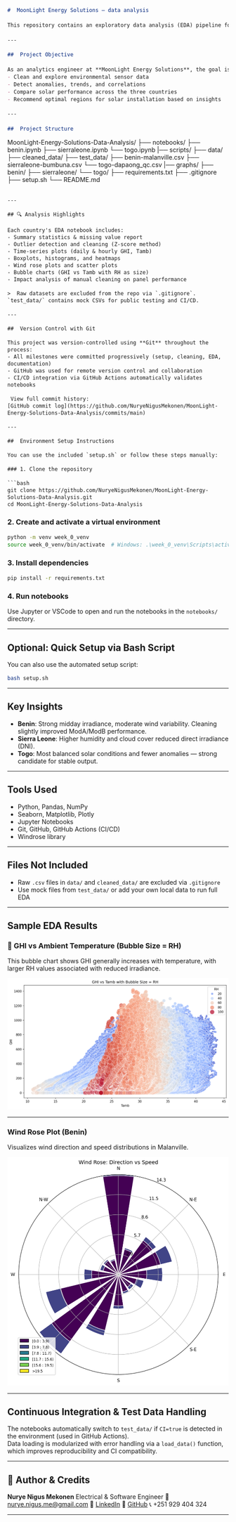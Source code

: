 
```markdown
#  MoonLight Energy Solutions – data analysis

This repository contains an exploratory data analysis (EDA) pipeline for environmental sensor data collected from **Benin**, **Sierra Leone**, and **Togo**.

---

##  Project Objective

As an analytics engineer at **MoonLight Energy Solutions**, the goal is to:
- Clean and explore environmental sensor data
- Detect anomalies, trends, and correlations
- Compare solar performance across the three countries
- Recommend optimal regions for solar installation based on insights

---

##  Project Structure

```

MoonLight-Energy-Solutions-Data-Analysis/
├── notebooks/
   ├── benin.ipynb
   ├── sierraleone.ipynb
   └── togo.ipynb
|── scripts/
├── data/
├── cleaned\_data/
├── test\_data/
   ├── benin-malanville.csv
   ├── sierraleone-bumbuna.csv
   └── togo-dapaong\_qc.csv
|── graphs/
   ├── benin/
   ├── sierraleone/
   └── togo/
├── requirements.txt
├── .gitignore
├── setup.sh
└── README.md

````

---

## 🔍 Analysis Highlights

Each country's EDA notebook includes:
- Summary statistics & missing value report
- Outlier detection and cleaning (Z-score method)
- Time-series plots (daily & hourly GHI, Tamb)
- Boxplots, histograms, and heatmaps
- Wind rose plots and scatter plots
- Bubble charts (GHI vs Tamb with RH as size)
- Impact analysis of manual cleaning on panel performance

>  Raw datasets are excluded from the repo via `.gitignore`. `test_data/` contains mock CSVs for public testing and CI/CD.

---

##  Version Control with Git

This project was version-controlled using **Git** throughout the process:
- All milestones were committed progressively (setup, cleaning, EDA, documentation)
- GitHub was used for remote version control and collaboration
- CI/CD integration via GitHub Actions automatically validates notebooks

 View full commit history:  
[GitHub commit log](https://github.com/NuryeNigusMekonen/MoonLight-Energy-Solutions-Data-Analysis/commits/main)

---

##  Environment Setup Instructions

You can use the included `setup.sh` or follow these steps manually:

### 1. Clone the repository

```bash
git clone https://github.com/NuryeNigusMekonen/MoonLight-Energy-Solutions-Data-Analysis.git
cd MoonLight-Energy-Solutions-Data-Analysis
````

### 2. Create and activate a virtual environment

```bash
python -m venv week_0_venv
source week_0_venv/bin/activate  # Windows: .\week_0_venv\Scripts\activate
```

### 3. Install dependencies

```bash
pip install -r requirements.txt
```

### 4. Run notebooks

Use Jupyter or VSCode to open and run the notebooks in the `notebooks/` directory.

---

##  Optional: Quick Setup via Bash Script

You can also use the automated setup script:

```bash
bash setup.sh
```

---

##  Key Insights

* **Benin**: Strong midday irradiance, moderate wind variability. Cleaning slightly improved ModA/ModB performance.
* **Sierra Leone**: Higher humidity and cloud cover reduced direct irradiance (DNI).
* **Togo**: Most balanced solar conditions and fewer anomalies — strong candidate for stable output.

---

##  Tools Used

* Python, Pandas, NumPy
* Seaborn, Matplotlib, Plotly
* Jupyter Notebooks
* Git, GitHub, GitHub Actions (CI/CD)
* Windrose library

---

##  Files Not Included

* Raw `.csv` files in `data/` and `cleaned_data/` are excluded via `.gitignore`
* Use mock files from `test_data/` or add your own local data to run full EDA

---

##  Sample EDA Results

### 🔵 GHI vs Ambient Temperature (Bubble Size = RH)

This bubble chart shows GHI generally increases with temperature, with larger RH values associated with reduced irradiance.

![Bubble Chart](graphs/benin/benin_bubble_chart.png)

---

###  Wind Rose Plot (Benin)

Visualizes wind direction and speed distributions in Malanville.

![Wind Rose](graphs/benin/windorose_plote.png)

---
##  Continuous Integration & Test Data Handling

The notebooks automatically switch to `test_data/` if `CI=true` is detected in the environment (used in GitHub Actions).  
Data loading is modularized with error handling via a `load_data()` function, which improves reproducibility and CI compatibility.

---
## 👤 Author & Credits

**Nurye Nigus Mekonen**
Electrical & Software Engineer
📧 [nurye.nigus.me@gmail.com](mailto:nurye.nigus.me@gmail.com)
🔗 [LinkedIn](https://www.linkedin.com/in/nryngs/)
🐙 [GitHub](https://github.com/NuryeNigusMekonen)
📞 +251 929 404 324

---
